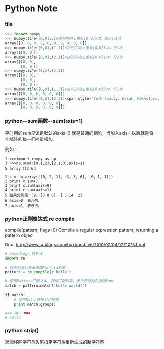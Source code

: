 # Python Note

### tile

```python
>>> import numpy  
>>> numpy.tile([0,0],5)#在列方向上重复[0,0]5次，默认行1次  
array([0, 0, 0, 0, 0, 0, 0, 0, 0, 0])  
>>> numpy.tile([0,0],(1,1))#在列方向上重复[0,0]1次，行1次  
array([[0, 0]])  
>>> numpy.tile([0,0],(2,1))#在列方向上重复[0,0]1次，行2次  
array([[0, 0],  
       [0, 0]])  
>>> numpy.tile([0,0],(3,1))  
array([[0, 0],  
       [0, 0],  
       [0, 0]])  
>>> numpy.tile([0,0],(1,3))#在列方向上重复[0,0]3次，行1次  
array([[0, 0, 0, 0, 0, 0]])  
>>> numpy.tile([0,0],(2,3))<span style="font-family: Arial, Helvetica, sans-serif;">#在列方向上重复[0,0]3次，行2次</span>  
array([[0, 0, 0, 0, 0, 0],  
       [0, 0, 0, 0, 0, 0]])  
```

### python--sum函数--sum(axis=1)

平时用的sum应该是默认的axis=0 就是普通的相加，当加入axis=1以后就是将一个矩阵的每一行向量相加。

例如：

```
1 >>>import numpy as np
3 >>>np.sum([[0,1,2],[2,1,3],axis=1)
5 array（[3,6]）
```

```
1 c = np.array([[0, 2, 1], [3, 5, 6], [0, 1, 1]])
2 print c.sum()
3 print c.sum(axis=0)
4 print c.sum(axis=1)
5 结果分别是：19, [3 8 8], [ 3 14  2]
6 axis=0, 表示列。
7 axis=1, 表示行。
```
### python正则表达式 re compile

compile(pattern, flags=0) 
Compile a regular expression pattern, returning a pattern object.

Doc: http://www.cnblogs.com/huxi/archive/2010/07/04/1771073.html

```python
# encoding: UTF-8
import re
 
# 将正则表达式编译成Pattern对象
pattern = re.compile(r'hello')
 
# 使用Pattern匹配文本，获得匹配结果，无法匹配时将返回None
match = pattern.match('hello world!')
 
if match:
    # 使用Match获得分组信息
    print match.group()
 
### 输出 ###
# hello
```

### python strip()

返回移除字符串头尾指定字符后重新生成的新字符串